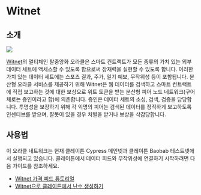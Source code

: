 # Witnet

## 소개

![](/img/build/tools/klaytnXwitnet.png)

[Witnet](https://docs.witnet.io/)의 멀티체인 탈중앙화 오라클은 스마트 컨트랙트가 모든 종류의 가치 있는 외부 데이터 세트에 액세스할 수 있도록 함으로써 잠재력을 실현할 수 있도록 합니다. 이러한 가치 있는 데이터 세트에는 스포츠 결과, 주가, 일기 예보, 무작위성 등이 포함됩니다.
분산형 오라클 서비스를 제공하기 위해 Witnet은 웹 데이터를 검색하고 스마트 컨트랙트에 직접 보고하는 것에 대한 보상으로 위트 토큰을 받는 분산형 피어 노드 네트워크(구어체로는 증인이라고 함)에 의존합니다. 증인은 데이터 세트의 소싱, 검색, 검증을 담당합니다. 투명성을 보장하기 위해 각 익명의 피어는 검색된 데이터를 정직하게 보고하도록 인센티브를 받으며, 잘못이 있을 경우 처벌을 받거나 보상을 삭감당합니다.

## 사용법

이 오라클 네트워크는 현재 클레이튼 Cypress 메인넷과 클레이튼 Baobab 테스트넷에서 실행되고 있습니다. 클레이튼에서 데이터 피드와 무작위성에 연결하기 시작하려면 다음 가이드를 참조하세요.

* [Witnet 가격 피드 튜토리얼](https://metaverse-knowledge-kit.klaytn.foundation/docs/decentralized-oracle/oracle-providers/witnet-tutorial)
* [Witnet으로 클레이튼에서 난수 생성하기](https://medium.com/klaytn/random-number-generation-on-klaytn-with-witnet-ae136dad0562)
